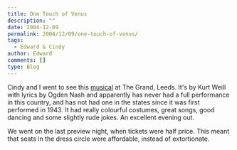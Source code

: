 ```yaml
---
title: One Touch of Venus
description: ""
date: 2004-12-09
permalink: 2004/12/09/one-touch-of-venus/
tags:
  - Edward & Cindy
author: Edward
comments: []
type: Blog
---
```


Cindy and I went to see this [musical][1] at The Grand, Leeds. It\'s by
Kurt Weill with lyrics by Ogden Nash and apparently has never had a full
performance in this country, and has not had one in the states since it
was first performed in 1943. It had really colourful costumes, great
songs, good dancing and some slightly rude jokes. An excellent evening
out.

We went on the last preview night, when tickets were half price. This
meant that seats in the dress circle were affordable, instead of
extortionate.



[1]: https://www.operanorth.co.uk/whatson.aspx
